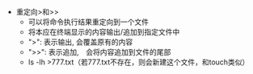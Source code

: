 * 重定向>和>>
  * 可以将命令执行结果重定向到一个文件
  * 将本应在终端显示的内容输出/追加到指定文件中
  * ">": 表示输出, 会覆盖原有的内容
  * ">>": 表示追加,　会将内容追加到文件的尾部
  * ls -lh >777.txt（若777.txt不存在，则会新建这个文件，和touch类似）　

